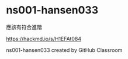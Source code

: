 # ns001-hansen033
應該有符合進階

https://hackmd.io/s/H1EFAt084

ns001-hansen033 created by GitHub Classroom

